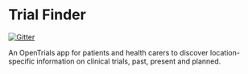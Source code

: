 # Trial Finder

[![Gitter](https://img.shields.io/gitter/room/opentrials/chat.svg)](https://gitter.im/opentrials/chat)

An OpenTrials app for patients and health carers to discover location-specific information on clinical trials, past, present and planned.
